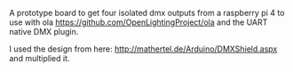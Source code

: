 A prototype board to get four isolated dmx outputs from a raspberry pi 4
to use with ola https://github.com/OpenLightingProject/ola and the UART native DMX plugin.

I used the design from here: http://mathertel.de/Arduino/DMXShield.aspx and multiplied it.

